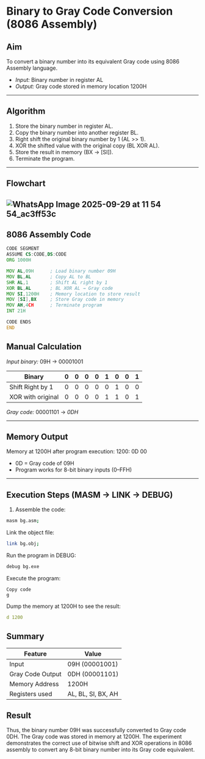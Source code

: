 # Binary to Gray Code Conversion (8086 Assembly)

## Aim
To convert a binary number into its equivalent Gray code using 8086 Assembly language.

- *Input:* Binary number in register AL  
- *Output:* Gray code stored in memory location 1200H

---

## Algorithm
1. Store the binary number in register AL.  
2. Copy the binary number into another register BL.  
3. Right shift the original binary number by 1 (AL >> 1).  
4. XOR the shifted value with the original copy (BL XOR AL).  
5. Store the result in memory (BX → [SI]).  
6. Terminate the program.

---

## Flowchart
![WhatsApp Image 2025-09-29 at 11 54 54_ac3ff53c](https://github.com/user-attachments/assets/92f6a9c2-0e6d-49d4-b896-3954b5a54ee4)
---

## 8086 Assembly Code

```asm
CODE SEGMENT
ASSUME CS:CODE,DS:CODE
ORG 1000H

MOV AL,09H      ; Load binary number 09H
MOV BL,AL       ; Copy AL to BL
SHR AL,1        ; Shift AL right by 1
XOR BL,AL       ; BL XOR AL → Gray code
MOV SI,1200H    ; Memory location to store result
MOV [SI],BX     ; Store Gray code in memory
MOV AH,4CH      ; Terminate program
INT 21H

CODE ENDS
END
```

## Manual Calculation

*Input binary:* 09H → 00001001

| Binary           | 0 | 0 | 0 | 0 | 1 | 0 | 0 | 1 |
|-----------------|---|---|---|---|---|---|---|---|
| Shift Right by 1 | 0 | 0 | 0 | 0 | 0 | 1 | 0 | 0 |
| XOR with original| 0 | 0 | 0 | 0 | 1 | 1 | 0 | 1 |

*Gray code:* 00001101 → *0DH*

---

## Memory Output

Memory at 1200H after program execution:
1200: 0D 00


- 0D = Gray code of 09H  
- Program works for 8-bit binary inputs (0–FFH)

---

## Execution Steps (MASM → LINK → DEBUG)

1. Assemble the code:  
```bash
masm bg.asm;
```
Link the object file:
```bash
link bg.obj;
```
Run the program in DEBUG:
```bash
debug bg.exe
```
Execute the program:
```nginx
Copy code
g
```
Dump the memory at 1200H to see the result:
```yaml
d 1200
```

## Summary

| Feature          | Value                     |
|-----------------|---------------------------|
| Input            | 09H (00001001)            |
| Gray Code Output | 0DH (00001101)            |
| Memory Address   | 1200H                     |
| Registers used   | AL, BL, SI, BX, AH       |

## Result
Thus, the binary number 09H was successfully converted to Gray code 0DH. The Gray code was stored in memory at 1200H.
The experiment demonstrates the correct use of bitwise shift and XOR operations in 8086 assembly to convert any 8-bit binary number into its Gray code equivalent.

